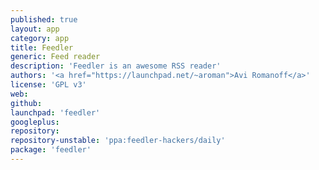 ```yaml
---
published: true
layout: app
category: app
title: Feedler
generic: Feed reader
description: 'Feedler is an awesome RSS reader'
authors: '<a href="https://launchpad.net/~aroman">Avi Romanoff</a>'
license: 'GPL v3'
web:
github:
launchpad: 'feedler'
googleplus:
repository:
repository-unstable: 'ppa:feedler-hackers/daily'
package: 'feedler'
---
```

